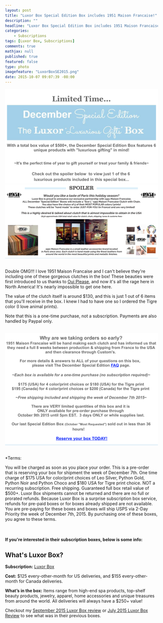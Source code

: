 ```yaml
---
layout: post
title: "Luxor Box Special Edition Box includes 1951 Maison Francaise!"
description: ""
headline: "Luxor Box Special Edition Box includes 1951 Maison Francaise!"
categories: 
    - Subscriptions
tags: [Luxor Box, Subscriptions]
comments: true
mathjax: null
published: true
featured: false
type: photo
imagefeature: "LuxorBoxSE2015.png"
date: 2015-10-07 09:07:39 -08:00
---
```


<p></p>

<center><a href="http://www.luxorbox.com" target="_blank">
<img src="/images/LuxorBoxSE2015.png" border="0" style="border:none;max-width:100%;" alt="Luxor Box Special Edition Box News!" />
</a></center>

<center><a href="http://www.luxorbox.com" target="_blank">
<img src="/images/LuxorBoxSE2015Spoiler1951MaisonFrancaise.png" border="0" style="border:none;max-width:100%;" alt="Luxor Box Special Edition Box Spoiler 1951 Maison Francaise!" />
</a></center>

<br>

<p>Double OMG!!! I love 1951 Maison Francaise and I can't believe they're including one of these gorgeous clutches in the box! These beauties were first introduced to us thanks to <a href="https://ouipleasebox.com" target="_blank">Oui Please</a>, and now it's all the rage here in North America! It's nearly impossible to get one here.</p>

<p>The value of the clutch itself is around $130, and this is just 1 out of 6 items that you'll receive in the box. I knew I had to have one so I ordered the Tigre color (I love animal prints).</p>

<p>Note that this is a one-time purchase, not a subscription. Payments are also handled by Paypal only.</p>

<br>

<center><a href="http://www.luxorbox.com" target="_blank">
<img src="/images/LuxorBoxSE2015News.png" border="0" style="border:none;max-width:100%;" alt="Luxor Box Special Edition Box News" />
</a></center>

<br>

<p>*Terms:</p>
<p>You will be charged as soon as you place your order. This is a pre-order that is reserving your box for shipment the week of December 7th. One time charge of $175 USA for color/print choices of Leo Silver, Python Gold, Python Noir and Python Choco and $180 USA for Tigre print choice. NOT a recurring subscription. Free shipping. Guaranteed full box retail value of $500+. Luxor Box shipments cannot be returned and there are no full or prorated refunds. Because Luxor Box is a surprise subscription box service, refunds for pre-paid boxes or for boxes already shipped are not available.  You are pre-paying for these boxes and boxes will ship USPS via 2-Day Priority the week of December 7th, 2015.  By purchasing one of these boxes, you agree to these terms.</p>

<br>

<H4>If you're interested in their subscription boxes, below is some info:</H4>

## What's Luxor Box?

<p><b>Subscription:</b> <a href="http://www.luxorbox.com" target="_blank">Luxor Box</a></p>
<p><b>Cost:</b> $125 every-other-month for US deliveries, and $155 every-other-month for Canada deliveries.</p>
<p><b>What’s in the box:</b> Items range from high-end spa products, top-shelf beauty products, jewelry, apparel, home accessories and unique treasures from around the world. All deliveries will always have a $250+ value!</b></p>

<p>Checkout my <a href="http://whatsupmailbox.com/subscriptions/reviews/Luxor-Box-Subscription-September-2015-Review/" target="_blank">September 2015 Luxor Box review</a> or <a href="http://whatsupmailbox.com/subscriptions/reviews/Luxor-Box-Subscription-July-2015-Review/" target="_blank"> July 2015 Luxor Box Review</a> to see what was in their previous boxes.</p>
